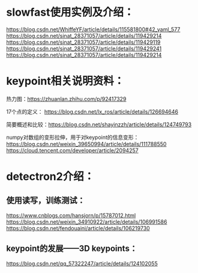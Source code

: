 # slowfast使用实例及介绍：

https://blog.csdn.net/WhiffeYF/article/details/115581800#42_yaml_577
https://blog.csdn.net/sinat_28371057/article/details/119429214
https://blog.csdn.net/sinat_28371057/article/details/119429119
https://blog.csdn.net/sinat_28371057/article/details/119429241
https://blog.csdn.net/sinat_28371057/article/details/119429214

# keypoint相关说明资料：

热力图：https://zhuanlan.zhihu.com/p/92417329

17个点的定义： https://blog.csdn.net/lx_ros/article/details/126694646

简要概述和比较：https://blog.csdn.net/shayinzzh/article/details/124749793

numpy对数组的变形拉伸，用于对keypoint的信息变形：
https://blog.csdn.net/weixin_39650994/article/details/111788550
https://cloud.tencent.com/developer/article/2094257
# detectron2介绍：

## 使用读写，训练测试：
https://www.cnblogs.com/hansjorn/p/15787012.html
https://blog.csdn.net/weixin_34910922/article/details/106991586
https://blog.csdn.net/fendouaini/article/details/106219730

## keypoint的发展——3D keypoints：

https://blog.csdn.net/qq_57322247/article/details/124102055
